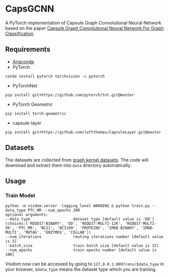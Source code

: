 # CapsGCNN
A PyTorch implementation of Capsule Graph Convolutional Neural Network based on the paper 
[Capsule Graph Convolutional Neural Network For Graph Classification]().

## Requirements
* [Anaconda](https://www.anaconda.com/download/)
* PyTorch
```
conda install pytorch torchvision -c pytorch
```
* PyTorchNet
```
pip install git+https://github.com/pytorch/tnt.git@master
```
* PyTorch Geometric
```
pip install torch-geometric
```
* capsule-layer
```
pip install git+https://github.com/leftthomas/CapsuleLayer.git@master
```

## Datasets

The datasets are collected from [graph kernel datasets](https://ls11-www.cs.tu-dortmund.de/staff/morris/graphkerneldatasets#file_format).
The code will download and extract them into `data` directory automatically.

## Usage
### Train Model
```
python -m visdom.server -logging_level WARNING & python train.py --data_type PTC_MR --num_epochs 200
optional arguments:
--data_type                   dataset type [default value is 'DD'](choices:['REDDIT-BINARY', 'DD', 'REDDIT-MULTI-12K', 'REDDIT-MULTI-5K', 'PTC_MR', 'NCI1', 'NCI109', 'PROTEINS', 'IMDB-BINARY', 'IMDB-MULTI', 'MUTAG', 'ENZYMES', 'COLLAB'])
--num_iterations              routing iterations number [default value is 3]
--batch_size                  train batch size [default value is 32]
--num_epochs                  train epochs number [default value is 100]
```
Visdom now can be accessed by going to `127.0.0.1:8097/env/$data_type` in your browser, `$data_type` means the dataset type which you are training.
